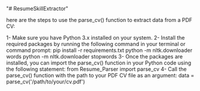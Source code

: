 "# ResumeSkillExtractor"

here are the steps to use the parse_cv() function to extract data from a PDF CV:

1- Make sure you have Python 3.x installed on your system.
2- Install the required packages by running the following command in your terminal or command prompt:
     pip install -r requirements.txt
     python -m nltk.downloader words
     python -m nltk.downloader stopwords
3- Once the packages are installed, you can import the parse_cv() function in your Python code using the following statement:
     from Resume_Parser import parse_cv
4- Call the parse_cv() function with the path to your PDF CV file as an argument:
   data = parse_cv('/path/to/your/cv.pdf')

